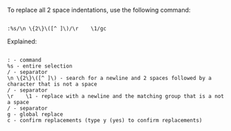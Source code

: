 <p>To replace all 2 space indentations, use the following command:</p>

<code>
:%s/\n \{2\}\([^ ]\)/\r    \1/gc
</code>

<p>Explained:</p>

<code>
: - command
%s - entire selection
/ - separator
\n \{2\}\([^ ]\) - search for a newline and 2 spaces followed by a character that is not a space
/ - separator
\r    \1 - replace with a newline and the matching group that is a not a space
/ - separator
g - global replace
c - confirm replacements (type y (yes) to confirm replacements)
</code>